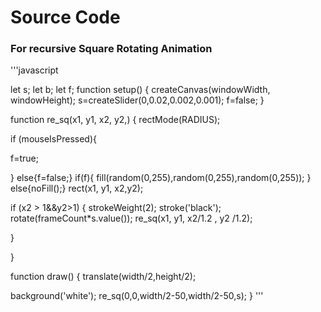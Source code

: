 # Source Code
### For recursive Square Rotating Animation
'''javascript

let s;
let b;
let f;
function setup() {
  createCanvas(windowWidth, windowHeight);
  s=createSlider(0,0.02,0.002,0.001);
  f=false;
}

function re_sq(x1, y1, x2, y2,) {
  rectMode(RADIUS);
  
  if (mouseIsPressed){
  
  f=true;
  
  }
  else{f=false;}
  if(f){
fill(random(0,255),random(0,255),random(0,255));
  }
  else{noFill();}
  rect(x1, y1, x2,y2);
  
  if (x2 > 1&&y2>1) {
    strokeWeight(2);
    stroke('black');
    rotate(frameCount*s.value());
    re_sq(x1, y1, x2/1.2 , y2 /1.2);
  
  }



}

function draw() {
  translate(width/2,height/2);
  
  background('white');
  re_sq(0,0,width/2-50,width/2-50,s);
}
'''
